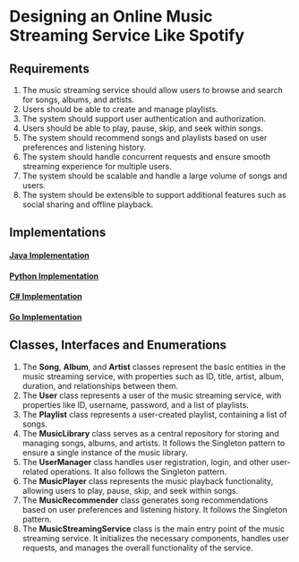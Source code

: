 # Designing an Online Music Streaming Service Like Spotify

## Requirements
1. The music streaming service should allow users to browse and search for songs, albums, and artists.
2. Users should be able to create and manage playlists.
3. The system should support user authentication and authorization.
4. Users should be able to play, pause, skip, and seek within songs.
5. The system should recommend songs and playlists based on user preferences and listening history.
6. The system should handle concurrent requests and ensure smooth streaming experience for multiple users.
7. The system should be scalable and handle a large volume of songs and users.
8. The system should be extensible to support additional features such as social sharing and offline playback.

## Implementations
#### [Java Implementation](../solutions/java/src/musicstreamingservice/) 
#### [Python Implementation](../solutions/python/musicstreamingservice/)
#### [C# Implementation](../solutions/c#/MusicStreamingService/)
#### [Go Implementation](../solutions/golang/musicstreamingservice/)

## Classes, Interfaces and Enumerations
1. The **Song**, **Album**, and **Artist** classes represent the basic entities in the music streaming service, with properties such as ID, title, artist, album, duration, and relationships between them.
2. The **User** class represents a user of the music streaming service, with properties like ID, username, password, and a list of playlists.
3. The **Playlist** class represents a user-created playlist, containing a list of songs.
4. The **MusicLibrary** class serves as a central repository for storing and managing songs, albums, and artists. It follows the Singleton pattern to ensure a single instance of the music library.
5. The **UserManager** class handles user registration, login, and other user-related operations. It also follows the Singleton pattern.
6. The **MusicPlayer** class represents the music playback functionality, allowing users to play, pause, skip, and seek within songs.
7. The **MusicRecommender** class generates song recommendations based on user preferences and listening history. It follows the Singleton pattern.
8. The **MusicStreamingService** class is the main entry point of the music streaming service. It initializes the necessary components, handles user requests, and manages the overall functionality of the service.
